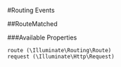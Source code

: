 #Routing Events

##RouteMatched

###Available Properties

    route (\Illuminate\Routing\Route)
    request (\Illuminate\Http\Request)
